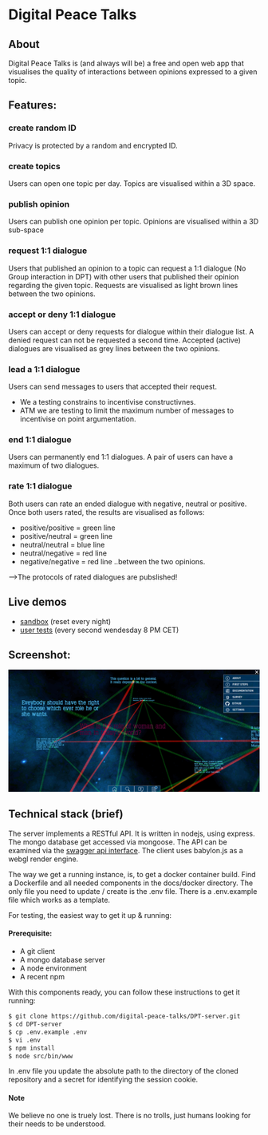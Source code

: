 # Digital Peace Talks

## About

Digital Peace Talks is (and always will be) a free and open web app that visualises the quality of interactions between opinions expressed to a given topic. 

## Features:

### create random ID 
Privacy is protected by a random and encrypted ID.

### create topics
Users can open one topic per day. Topics are visualised within a 3D space. 

### publish opinion 
Users can publish one opinion per topic. Opinions are visualised within a 3D sub-space

### request 1:1 dialogue
Users that published an opinion to a topic can request a 1:1 dialogue (No Group interaction in DPT) with other users that published their opinion regarding the given topic. Requests are visualised as light brown lines between the two opinions. 

### accept or deny 1:1 dialogue
Users can accept or deny requests for dialogue within their dialogue list. A denied request can not be requested a second time. Accepted (active) dialogues are visualised as grey lines between the two opinions. 

### lead a 1:1 dialogue
Users can send messages to users that accepted their request. 
- We a testing constrains to incentivise constructivnes. 
- ATM we are testing to limit the maximum number of messages to incentivise on point argumentation. 

### end 1:1 dialogue 
Users can permanently end 1:1 dialogues. A pair of users can have a maximum of two dialogues. 

### rate 1:1 dialogue 
Both users can rate an ended dialogue with negative, neutral or positive. Once both users rated, the results are visualised as follows: 
- positive/positive = green line
- positive/neutral = green line
- neutral/neutral = blue line
- neutral/negative = red line
- negative/negative = red line ..between the two opinions. 

-->The protocols of rated dialogues are pubslished! 

## Live demos
- [sandbox](https://sandbox.dpt.world/) (reset every night)
- [user tests](https://try.digitalpeacetalks.com/) (every second wendesday 8 PM CET)


## Screenshot:
![Alt text](docs/screenshot.png?raw=true "DPT Screenshot")

## Technical stack (brief)

The server implements a RESTful API. It is written in nodejs, using express. The mongo database get accessed via mongoose. The API can be examined via the [swagger api interface](http://dpt.world:2088/). The client uses babylon.js as a webgl render engine.

The way we get a running instance, is, to get a docker container build. Find a Dockerfile and all needed components in the docs/docker directory. The only file you need to update / create is the .env file. There is a .env.example file which works as a template.

For testing, the easiest way to get it up & running:

#### Prerequisite:
   * A git client
   * A mongo database server
   * A node environment
   * A recent npm

With this components ready, you can follow these instructions to get it running:

```shell
$ git clone https://github.com/digital-peace-talks/DPT-server.git
$ cd DPT-server
$ cp .env.example .env
$ vi .env
$ npm install
$ node src/bin/www
```
In .env file you update the absolute path to the directory of the cloned repository and a secret for identifying the session cookie.


#### Note

We believe no one is truely lost. There is no trolls, just humans looking for their needs to be understood. 

